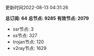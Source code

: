 更新时间2022-08-13 04:31:26

**总订阅: 64**
**总节点: 9285**
**有效节点: 2079**
- ssr节点: 3
- ss节点: 327
- trojan节点: 120
- v2ray节点: 1629
